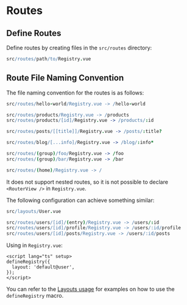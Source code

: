 # Routes

## Define Routes

Define routes by creating files in the `src/routes` directory:

```coffee
src/routes/path/to/Registry.vue
```

## Route File Naming Convention

The file naming convention for the routes is as follows:

```coffee
src/routes/hello-world/Registry.vue -> /hello-world

src/routes/products/Registry.vue -> /products
src/routes/products/[id]/Registry.vue -> /products/:id

src/routes/posts/[[title]]/Registry.vue -> /posts/:title?

src/routes/blog/[...info]/Registry.vue -> /blog/:info*

src/routes/(group)/foo/Registry.vue -> /foo
src/routes/(group)/bar/Registry.vue -> /bar

src/routes/(home)/Registry.vue -> /
```

It does not support nested routes, so it is not possible to declare `<RouterView />` in `Registry.vue`.

The following configuration can achieve something similar:

```coffee
src/layouts/User.vue

src/routes/users/[id]/(entry)/Registry.vue -> /users/:id
src/routes/users/[id]/profile/Registry.vue -> /users/:id/profile
src/routes/users/[id]/posts/Registry.vue -> /users/:id/posts
```

Using in `Registry.vue`:

```vue
<script lang="ts" setup>
defineRegistry({
  layout: 'default@user',
});
</script>
```

You can refer to the [Layouts usage](./layouts) for examples on how to use the `defineRegistry` macro.
